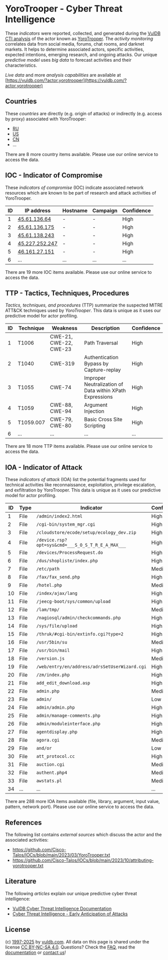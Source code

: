 # YoroTrooper - Cyber Threat Intelligence

These _indicators_ were reported, collected, and generated during the [VulDB CTI analysis](https://vuldb.com/?kb.cti) of the actor known as [YoroTrooper](https://vuldb.com/?actor.yorotrooper). The _activity monitoring_ correlates data from social media, forums, chat rooms, and darknet markets. It helps to determine associated actors, specific activities, expected intentions, emerging research, and ongoing attacks. Our unique _predictive model_ uses _big data_ to forecast activities and their characteristics.

_Live data_ and more _analysis capabilities_ are available at [https://vuldb.com/?actor.yorotrooper](https://vuldb.com/?actor.yorotrooper)

## Countries

These _countries_ are directly (e.g. origin of attacks) or indirectly (e.g. access by proxy) associated with YoroTrooper:

* [RU](https://vuldb.com/?country.ru)
* [US](https://vuldb.com/?country.us)
* [CN](https://vuldb.com/?country.cn)
* ...

There are 8 more country items available. Please use our online service to access the data.

## IOC - Indicator of Compromise

These _indicators of compromise_ (IOC) indicate associated network resources which are known to be part of research and attack activities of YoroTrooper.

ID | IP address | Hostname | Campaign | Confidence
-- | ---------- | -------- | -------- | ----------
1 | [45.61.136.64](https://vuldb.com/?ip.45.61.136.64) | - | - | High
2 | [45.61.136.175](https://vuldb.com/?ip.45.61.136.175) | - | - | High
3 | [45.61.138.243](https://vuldb.com/?ip.45.61.138.243) | - | - | High
4 | [45.227.252.247](https://vuldb.com/?ip.45.227.252.247) | - | - | High
5 | [46.161.27.151](https://vuldb.com/?ip.46.161.27.151) | - | - | High
6 | ... | ... | ... | ...

There are 19 more IOC items available. Please use our online service to access the data.

## TTP - Tactics, Techniques, Procedures

_Tactics, techniques, and procedures_ (TTP) summarize the suspected MITRE ATT&CK techniques used by _YoroTrooper_. This data is unique as it uses our predictive model for actor profiling.

ID | Technique | Weakness | Description | Confidence
-- | --------- | -------- | ----------- | ----------
1 | T1006 | CWE-21, CWE-22, CWE-23 | Path Traversal | High
2 | T1040 | CWE-319 | Authentication Bypass by Capture-replay | High
3 | T1055 | CWE-74 | Improper Neutralization of Data within XPath Expressions | High
4 | T1059 | CWE-88, CWE-94 | Argument Injection | High
5 | T1059.007 | CWE-79, CWE-80 | Basic Cross Site Scripting | High
6 | ... | ... | ... | ...

There are 18 more TTP items available. Please use our online service to access the data.

## IOA - Indicator of Attack

These _indicators of attack_ (IOA) list the potential fragments used for technical activities like reconnaissance, exploitation, privilege escalation, and exfiltration by YoroTrooper. This data is unique as it uses our predictive model for actor profiling.

ID | Type | Indicator | Confidence
-- | ---- | --------- | ----------
1 | File | `/admin/index2.html` | High
2 | File | `/cgi-bin/system_mgr.cgi` | High
3 | File | `/cloudstore/ecode/setup/ecology_dev.zip` | High
4 | File | `/device.rsp?opt=sys&cmd=___S_O_S_T_R_E_A_MAX___` | High
5 | File | `/devices/ProcessRequest.do` | High
6 | File | `/dus/shopliste/index.php` | High
7 | File | `/etc/path` | Medium
8 | File | `/fax/fax_send.php` | High
9 | File | `/hotel.php` | Medium
10 | File | `/index/ajax/lang` | High
11 | File | `/jeecg-boot/sys/common/upload` | High
12 | File | `/lam/tmp/` | Medium
13 | File | `/nagiosql/admin/checkcommands.php` | High
14 | File | `/sys/file/upload` | High
15 | File | `/thruk/#cgi-bin/extinfo.cgi?type=2` | High
16 | File | `/usr/5bin/su` | Medium
17 | File | `/usr/bin/mail` | High
18 | File | `/version.js` | Medium
19 | File | `/web/entry/en/address/adrsSetUserWizard.cgi` | High
20 | File | `/zm/index.php` | High
21 | File | `add_edit_download.asp` | High
22 | File | `admin.php` | Medium
23 | File | `admin/` | Low
24 | File | `admin/admin.php` | High
25 | File | `admin/manage-comments.php` | High
26 | File | `admin/moduleinterface.php` | High
27 | File | `agentdisplay.php` | High
28 | File | `agora.cgi` | Medium
29 | File | `and/or` | Low
30 | File | `att_protocol.cc` | High
31 | File | `auction.cgi` | Medium
32 | File | `authent.php4` | Medium
33 | File | `awstats.pl` | Medium
34 | ... | ... | ...

There are 288 more IOA items available (file, library, argument, input value, pattern, network port). Please use our online service to access the data.

## References

The following list contains _external sources_ which discuss the actor and the associated activities:

* https://github.com/Cisco-Talos/IOCs/blob/main/2023/03/YoroTrooper.txt
* https://github.com/Cisco-Talos/IOCs/blob/main/2023/10/attributing-yorotrooper.txt

## Literature

The following _articles_ explain our unique predictive cyber threat intelligence:

* [VulDB Cyber Threat Intelligence Documentation](https://vuldb.com/?kb.cti)
* [Cyber Threat Intelligence - Early Anticipation of Attacks](https://www.scip.ch/en/?labs.20201022)

## License

(c) [1997-2025](https://vuldb.com/?kb.changelog) by [vuldb.com](https://vuldb.com/?kb.about). All data on this page is shared under the license [CC BY-NC-SA 4.0](https://creativecommons.org/licenses/by-nc-sa/4.0/). Questions? Check the [FAQ](https://vuldb.com/?kb.faq), read the [documentation](https://vuldb.com/?kb) or [contact us](https://vuldb.com/?contact)!
